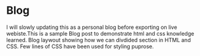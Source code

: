 # Blog
  I will slowly updating this as a personal blog before exporting on live webiste.This is a sample Blog post to demonstrate html and css knowledge learned. Blog laywout showing how we can divdided section in HTML and CSS. Few lines of CSS have been used for styling puprose.
